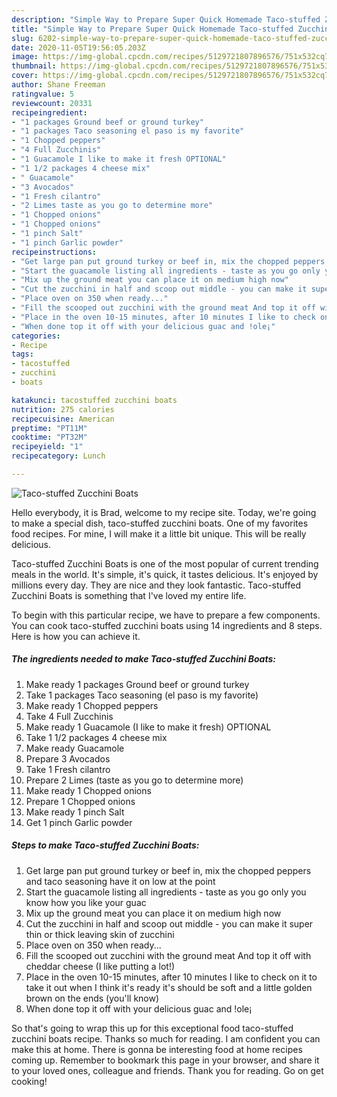 ```yaml
---
description: "Simple Way to Prepare Super Quick Homemade Taco-stuffed Zucchini Boats"
title: "Simple Way to Prepare Super Quick Homemade Taco-stuffed Zucchini Boats"
slug: 6202-simple-way-to-prepare-super-quick-homemade-taco-stuffed-zucchini-boats
date: 2020-11-05T19:56:05.203Z
image: https://img-global.cpcdn.com/recipes/5129721807896576/751x532cq70/taco-stuffed-zucchini-boats-recipe-main-photo.jpg
thumbnail: https://img-global.cpcdn.com/recipes/5129721807896576/751x532cq70/taco-stuffed-zucchini-boats-recipe-main-photo.jpg
cover: https://img-global.cpcdn.com/recipes/5129721807896576/751x532cq70/taco-stuffed-zucchini-boats-recipe-main-photo.jpg
author: Shane Freeman
ratingvalue: 5
reviewcount: 20331
recipeingredient:
- "1 packages Ground beef or ground turkey"
- "1 packages Taco seasoning el paso is my favorite"
- "1 Chopped peppers"
- "4 Full Zucchinis"
- "1 Guacamole I like to make it fresh OPTIONAL"
- "1 1/2 packages 4 cheese mix"
- " Guacamole"
- "3 Avocados"
- "1 Fresh cilantro"
- "2 Limes taste as you go to determine more"
- "1 Chopped onions"
- "1 Chopped onions"
- "1 pinch Salt"
- "1 pinch Garlic powder"
recipeinstructions:
- "Get large pan put ground turkey or beef in, mix the chopped peppers and taco seasoning have it on low at the point"
- "Start the guacamole listing all ingredients - taste as you go only you know how you like your guac"
- "Mix up the ground meat you can place it on medium high now"
- "Cut the zucchini in half and scoop out middle - you can make it super thin or thick leaving skin of zucchini"
- "Place oven on 350 when ready..."
- "Fill the scooped out zucchini with the ground meat And top it off with cheddar cheese (I like putting a lot!)"
- "Place in the oven 10-15 minutes, after 10 minutes I like to check on it to take it out when I think it&#39;s ready it&#39;s should be soft and a little golden brown on the ends (you&#39;ll know)"
- "When done top it off with your delicious guac and !ole¡"
categories:
- Recipe
tags:
- tacostuffed
- zucchini
- boats

katakunci: tacostuffed zucchini boats 
nutrition: 275 calories
recipecuisine: American
preptime: "PT11M"
cooktime: "PT32M"
recipeyield: "1"
recipecategory: Lunch

---
```



![Taco-stuffed Zucchini Boats](https://img-global.cpcdn.com/recipes/5129721807896576/751x532cq70/taco-stuffed-zucchini-boats-recipe-main-photo.jpg)

Hello everybody, it is Brad, welcome to my recipe site. Today, we're going to make a special dish, taco-stuffed zucchini boats. One of my favorites food recipes. For mine, I will make it a little bit unique. This will be really delicious.

Taco-stuffed Zucchini Boats is one of the most popular of current trending meals in the world. It's simple, it's quick, it tastes delicious. It's enjoyed by millions every day. They are nice and they look fantastic. Taco-stuffed Zucchini Boats is something that I've loved my entire life.




To begin with this particular recipe, we have to prepare a few components. You can cook taco-stuffed zucchini boats using 14 ingredients and 8 steps. Here is how you can achieve it.

<!--inarticleads1-->

##### The ingredients needed to make Taco-stuffed Zucchini Boats:

1. Make ready 1 packages Ground beef or ground turkey
1. Take 1 packages Taco seasoning (el paso is my favorite)
1. Make ready 1 Chopped peppers
1. Take 4 Full Zucchinis
1. Make ready 1 Guacamole (I like to make it fresh) OPTIONAL
1. Take 1 1/2 packages 4 cheese mix
1. Make ready  Guacamole
1. Prepare 3 Avocados
1. Take 1 Fresh cilantro
1. Prepare 2 Limes (taste as you go to determine more)
1. Make ready 1 Chopped onions
1. Prepare 1 Chopped onions
1. Make ready 1 pinch Salt
1. Get 1 pinch Garlic powder




<!--inarticleads2-->

##### Steps to make Taco-stuffed Zucchini Boats:

1. Get large pan put ground turkey or beef in, mix the chopped peppers and taco seasoning have it on low at the point
1. Start the guacamole listing all ingredients - taste as you go only you know how you like your guac
1. Mix up the ground meat you can place it on medium high now
1. Cut the zucchini in half and scoop out middle - you can make it super thin or thick leaving skin of zucchini
1. Place oven on 350 when ready...
1. Fill the scooped out zucchini with the ground meat And top it off with cheddar cheese (I like putting a lot!)
1. Place in the oven 10-15 minutes, after 10 minutes I like to check on it to take it out when I think it&#39;s ready it&#39;s should be soft and a little golden brown on the ends (you&#39;ll know)
1. When done top it off with your delicious guac and !ole¡




So that's going to wrap this up for this exceptional food taco-stuffed zucchini boats recipe. Thanks so much for reading. I am confident you can make this at home. There is gonna be interesting food at home recipes coming up. Remember to bookmark this page in your browser, and share it to your loved ones, colleague and friends. Thank you for reading. Go on get cooking!
